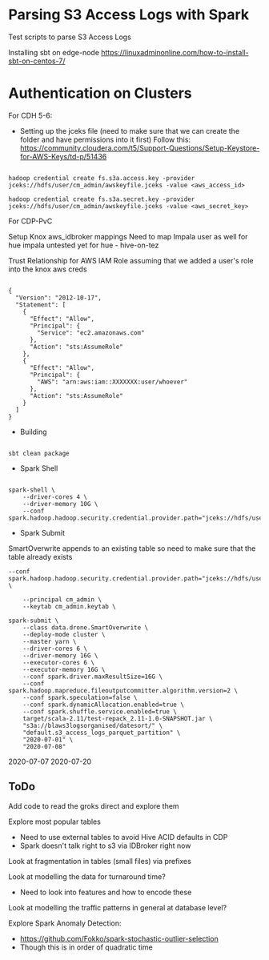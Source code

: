 # Parsing S3 Access Logs with Spark

Test scripts to parse S3 Access Logs

Installing sbt on edge-node
https://linuxadminonline.com/how-to-install-sbt-on-centos-7/


# Authentication on Clusters

For CDH 5-6:

- Setting up the jceks file
(need to make sure that we can create the folder and have permissions into it first)
Follow this: 
https://community.cloudera.com/t5/Support-Questions/Setup-Keystore-for-AWS-Keys/td-p/51436

```{bash}

hadoop credential create fs.s3a.access.key -provider jceks://hdfs/user/cm_admin/awskeyfile.jceks -value <aws_access_id>

hadoop credential create fs.s3a.secret.key -provider jceks://hdfs/user/cm_admin/awskeyfile.jceks -value <aws_secret_key>

```

For CDP-PvC

Setup Knox aws_idbroker mappings
Need to map Impala user as well for hue impala
untested yet for hue - hive-on-tez

Trust Relationship for AWS IAM Role assuming that we added a user's role into the knox aws creds
```{json}

{
  "Version": "2012-10-17",
  "Statement": [
    {
      "Effect": "Allow",
      "Principal": {
        "Service": "ec2.amazonaws.com"
      },
      "Action": "sts:AssumeRole"
    },
    {
      "Effect": "Allow",
      "Principal": {
        "AWS": "arn:aws:iam::XXXXXXX:user/whoever"
      },
      "Action": "sts:AssumeRole"
    }
  ]
}
```

- Building

```{bash}

sbt clean package

```

- Spark Shell

```{bash}

spark-shell \
    --driver-cores 4 \
    --driver-memory 10G \
    --conf spark.hadoop.hadoop.security.credential.provider.path="jceks://hdfs/user/cm_admin/awskeyfile.jceks"

```

- Spark Submit

SmartOverwrite appends to an existing table so need to make sure that the table already exists


```{bash}
--conf spark.hadoop.hadoop.security.credential.provider.path="jceks://hdfs/user/cm_admin/awskeyfile.jceks" \
    
    --principal cm_admin \
    --keytab cm_admin.keytab \

spark-submit \
    --class data.drone.SmartOverwrite \
    --deploy-mode cluster \
    --master yarn \
    --driver-cores 6 \
    --driver-memory 16G \
    --executor-cores 6 \
    --executor-memory 16G \
    --conf spark.driver.maxResultSize=16G \
    --conf spark.hadoop.mapreduce.fileoutputcommitter.algorithm.version=2 \
    --conf spark.speculation=false \
    --conf spark.dynamicAllocation.enabled=true \
    --conf spark.shuffle.service.enabled=true \
    target/scala-2.11/test-repack_2.11-1.0-SNAPSHOT.jar \
    "s3a://blaws3logsorganised/datesort/" \
    "default.s3_access_logs_parquet_partition" \
    "2020-07-01" \
    "2020-07-08"
```

2020-07-07 2020-07-20


## ToDo 

Add code to read the groks direct and explore them

Explore most popular tables
- Need to use external tables to avoid Hive ACID defaults in CDP
- Spark doesn't talk right to s3 via IDBroker right now

Look at fragmentation in tables (small files) via prefixes 

Look at modelling the data for turnaround time?
- Need to look into features and how to encode these

Look at modelling the traffic patterns in general at database level?

Explore Spark Anomaly Detection:
- https://github.com/Fokko/spark-stochastic-outlier-selection
-   Though this is in order of quadratic time
